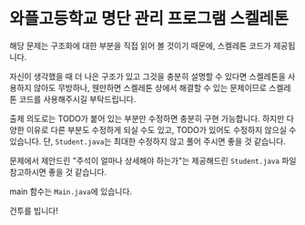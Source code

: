 # 와플고등학교 명단 관리 프로그램 스켈레톤

해당 문제는 구조화에 대한 부분을 직접 읽어 볼 것이기 때문에, 스켈레톤 코드가 제공됩니다.

자신이 생각했을 때 더 나은 구조가 있고 그것을 충분히 설명할 수 있다면 스켈레톤을 사용하지 않아도 무방하나, 웬만하면 스켈레톤 상에서 해결할 수 있는 문제이므로 스켈레톤 코드를 사용해주시길 부탁드립니다.

출제 의도로는 TODO가 붙어 있는 부분만 수정하면 충분히 구현 가능합니다. 하지만 다양한 이유로 다른 부분도 수정하게 되실 수도 있고, TODO가 있어도 수정하지 않으실 수 있습니다. 단, `Student.java`는 최대한 수정하지 않고 풀어 주시면 좋을 것 같습니다.

문제에서 제안드린 "주석이 얼마나 상세해야 하는가"는 제공해드린 `Student.java` 파일 참고하시면 좋을 것 같습니다.

main 함수는 `Main.java`에 있습니다.

건투를 빕니다!
